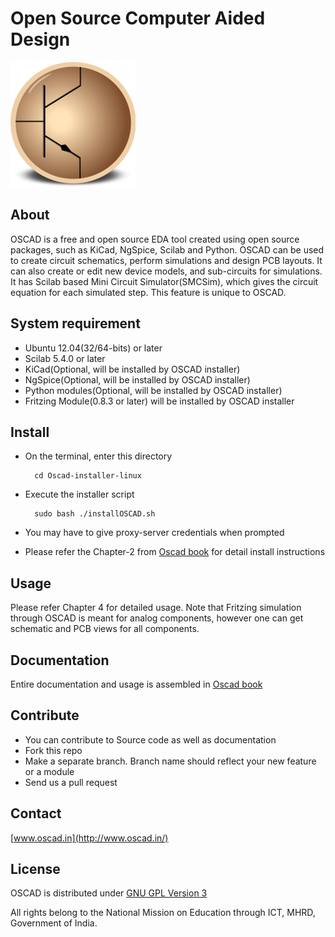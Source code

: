 # Open Source Computer Aided Design

![OSCAD logo](./OSCAD/images/logo.png "OSCAD logo")

## About

OSCAD is a free and open source EDA tool created using open source
packages, such as KiCad, NgSpice, Scilab and Python. OSCAD can be used
to create circuit schematics, perform simulations and design PCB
layouts. It can also create or edit new device models, and
sub-circuits for simulations. It has Scilab based Mini Circuit
Simulator(SMCSim), which gives the circuit equation for each simulated
step. This feature is unique to OSCAD.


## System requirement

* Ubuntu 12.04(32/64-bits) or later
* Scilab 5.4.0 or later
* KiCad(Optional, will be installed by OSCAD installer)
* NgSpice(Optional, will be installed by OSCAD  installer)
* Python modules(Optional, will be installed by OSCAD installer)
* Fritzing Module(0.8.3 or later) will be installed by OSCAD installer

## Install

* On the terminal, enter this directory

        cd Oscad-installer-linux

* Execute the installer script

        sudo bash ./installOSCAD.sh

* You may have to give proxy-server credentials when prompted

* Please refer the Chapter-2 from
  [Oscad book](http://www.oscad.in/resource/book/oscad.pdf) for detail
  install instructions

## Usage

Please refer Chapter 4 for detailed usage. Note that Fritzing
simulation through OSCAD is meant for analog components, however one
can get schematic and PCB views for all components.

## Documentation

Entire documentation and usage is assembled in
[Oscad book](http://www.oscad.in/resource/book/oscad.pdf)


## Contribute

* You can contribute to Source code as well as documentation
* Fork this repo
* Make a separate branch. Branch name should reflect your new feature
  or a module
* Send us a pull request

## Contact

[www.oscad.in](http://www.oscad.in/)

## License

OSCAD is distributed under
[GNU GPL Version 3](http://www.gnu.org/licenses/gpl-3.0.txt)

All rights belong to the National Mission on Education through ICT,
MHRD, Government of India.

